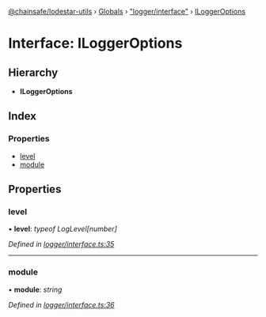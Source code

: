 [@chainsafe/lodestar-utils](../README.md) › [Globals](../globals.md) › ["logger/interface"](../modules/_logger_interface_.md) › [ILoggerOptions](_logger_interface_.iloggeroptions.md)

# Interface: ILoggerOptions

## Hierarchy

* **ILoggerOptions**

## Index

### Properties

* [level](_logger_interface_.iloggeroptions.md#level)
* [module](_logger_interface_.iloggeroptions.md#module)

## Properties

###  level

• **level**: *typeof LogLevel[number]*

*Defined in [logger/interface.ts:35](https://github.com/ChainSafe/lodestar/blob/5eceb6c26/packages/lodestar-utils/src/logger/interface.ts#L35)*

___

###  module

• **module**: *string*

*Defined in [logger/interface.ts:36](https://github.com/ChainSafe/lodestar/blob/5eceb6c26/packages/lodestar-utils/src/logger/interface.ts#L36)*
